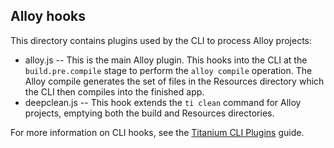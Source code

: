 ## Alloy hooks

This directory contains plugins used by the CLI to process Alloy projects:

* alloy.js -- This is the main Alloy plugin. This hooks into the CLI at the `build.pre.compile` stage to perform the `alloy compile` operation. The Alloy compile generates the set of files in the Resources directory which the CLI then compiles into the finished app.
* deepclean.js -- This hook extends the `ti clean` command for Alloy projects, emptying both the build and Resources directories.

For more information on CLI hooks, see the [Titanium CLI Plugins](http://docs.appcelerator.com/platform/latest/#!/guide/Titanium_CLI_Plugins) guide.
